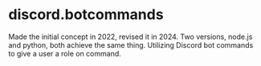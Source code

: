 # discord.botcommands
Made the initial concept in 2022, revised it in 2024. Two versions, node.js and python, both achieve the same thing. Utilizing Discord bot commands to give a user a role on command.
